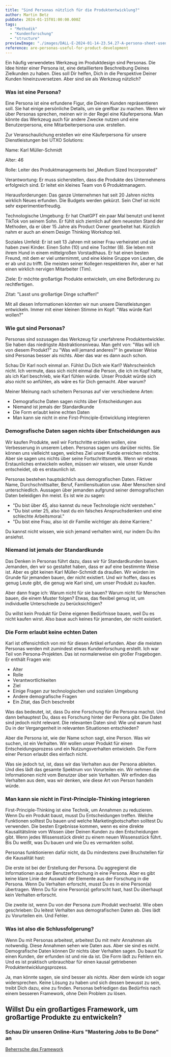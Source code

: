 ```yaml
---
title: "Sind Personas nützlich für die Produktentwicklung?"
author: Martin Betz
pubDate: 2024-01-15T01:00:00.000Z
tags:
  - "Methodik"
  - "Kundenforschung"
  - "structure"
previewImage: "./images/DALL·E-2024-01-14-23.54.27-A-persona-sheet-used-in-marketing-or-product-development-in-a-watercolor-and-slightly-geometric-style.-The-sheet-should-include-various-sections-for-.png"
reference: are-personas-useful-for-product-development
---
```


Ein häufig verwendetes Werkzeug im Produktdesign sind Personas. Die Idee hinter einer Persona ist, eine detailliertere Beschreibung Deines Zielkunden zu haben. Dies soll Dir helfen, Dich in die Perspektive Deiner Kunden hineinzuversetzen. Aber sind sie als Werkzeug nützlich?

### Was ist eine Persona?

Eine Persona ist eine erfundene Figur, die Deinen Kunden repräsentieren soll. Sie hat einige persönliche Details, um sie greifbar zu machen. Wenn wir über Personas sprechen, meinen wir in der Regel eine Käuferpersona. Man könnte das Werkzeug auch für andere Zwecke nutzen und eine Benutzerpersona, eine Mitarbeiterpersona usw. erstellen.

Zur Veranschaulichung erstellen wir eine Käuferpersona für unsere Dienstleistungen bei UTXO Solutions:

Name: Karl Müller-Schmidt

Alter: 46

Rolle: Leiter des Produktmanagements bei „Medium Sized Incorporated“

Verantwortung: Er muss sicherstellen, dass die Produkte des Unternehmens erfolgreich sind. Er leitet ein kleines Team von 6 Produktmanagern.  

Herausforderungen: Das ganze Unternehmen hat seit 20 Jahren nichts wirklich Neues erfunden. Die Budgets werden gekürzt. Sein Chef ist nicht sehr experimentierfreudig. 

Technologische Umgebung: Er hat ChatGPT ein paar Mal benutzt und kennt TikTok von seinem Sohn. Er fühlt sich ziemlich auf dem neuesten Stand der Methoden, da er über 15 Jahre als Product Owner gearbeitet hat. Kürzlich nahm er auch an einem Design Thinking Workshop teil.

Soziales Umfeld: Er ist seit 13 Jahren mit seiner Frau verheiratet und sie haben zwei Kinder. Einen Sohn (10) und eine Tochter (8). Sie leben mit ihrem Hund in einem mittelgroßen Vorstadthaus. Er hat einen besten Freund, mit dem er viel unternimmt, und eine kleine Gruppe von Leuten, die er ab und zu trifft. Die meisten seiner Kollegen respektieren ihn, aber er hat einen wirklich nervigen Mitarbeiter (Tim).

Ziele: Er möchte großartige Produkte entwickeln, um eine Beförderung zu rechtfertigen. 

Zitat: "Lasst uns großartige Dinge schaffen!"

Mit all diesen Informationen könnten wir nun unsere Dienstleistungen entwickeln. Immer mit einer kleinen Stimme im Kopf: "Was würde Karl wollen?"

### Wie gut sind Personas?

Personas sind sozusagen das Werkzeug für unerfahrene Produktentwickler. Sie haben das niedrigste Abstraktionsniveau.
Man geht von: "Was will ich von diesem Produkt?" zu "Was will jemand anderes?" In gewisser Weise sind Personas besser als nichts. Aber das war es dann auch schon.  

Schau Dir Karl noch einmal an. Fühlst Du Dich wie Karl? Wahrscheinlich nicht. Ich vermute, dass sich nicht einmal die Person, die ich im Kopf hatte, als ich Karl beschrieb, wie Karl fühlen würde. Unser Produkt würde sich also nicht so anfühlen, als wäre es für Dich gemacht. Aber warum?

Meiner Meinung nach scheitern Personas auf vier verschiedene Arten:

- Demografische Daten sagen nichts über Entscheidungen aus
- Niemand ist jemals der Standardkunde
- Die Form erlaubt keine echten Daten
- Man kann sie nicht in eine First-Principle-Entwicklung integrieren

### Demografische Daten sagen nichts über Entscheidungen aus

Wir kaufen Produkte, weil wir Fortschritte erzielen wollen, eine Verbesserung in unserem Leben. Personas sagen uns darüber nichts. Sie können uns vielleicht sagen, welches Ziel unser Kunde erreichen möchte. Aber sie sagen uns nichts über seine Fortschrittsmetrik. Wenn wir etwas Erstaunliches entwickeln wollen, müssen wir wissen, wie unser Kunde entscheidet, ob es erstaunlich ist.

Personas bestehen hauptsächlich aus demografischen Daten. Fiktiver Name, Durchschnittsalter, Beruf, Familiensituation usw. Aber Menschen sind unterschiedlich. Aussagen über jemanden aufgrund seiner demografischen Daten beleidigen ihn meist. Es ist wie zu sagen:

- "Du bist über 45, also kannst du neue Technologie nicht verstehen."
- "Du bist unter 25, also hast du ein falsches Anspruchsdenken und eine schlechte Arbeitsmoral."
- "Du bist eine Frau, also ist dir Familie wichtiger als deine Karriere."

Du kannst nicht wissen, wie sich jemand verhalten wird, nur indem Du ihn ansiehst.

### Niemand ist jemals der Standardkunde

Das Denken in Personas führt dazu, dass wir für Standardkunden bauen. Jemanden, den wir so gestaltet haben, dass er auf eine bestimmte Weise ist. Aber es gibt keinen Karl Müller-Schmidt da draußen. Wir würden im Grunde für jemanden bauen, der nicht existiert. Und wir hoffen, dass es genug Leute gibt, die genug wie Karl sind, um unser Produkt zu kaufen. 

Aber dann frage ich: Warum nicht für sie bauen? Warum nicht für Menschen bauen, die einem Muster folgen? Etwas, das flexibel genug ist, um individuelle Unterschiede zu berücksichtigen?

Du willst kein Produkt für Deine eigenen Bedürfnisse bauen, weil Du es nicht kaufen wirst. Also baue auch keines für jemanden, der nicht existiert.

### Die Form erlaubt keine echten Daten

Karl ist offensichtlich von mir für diesen Artikel erfunden. Aber die meisten Personas werden mit zumindest etwas Kundenforschung erstellt. Ich war Teil von Persona-Projekten. Das ist normalerweise ein großer Fragebogen. Er enthält Fragen wie:

- Alter
- Rolle
- Verantwortlichkeiten
- Ziel
- Einige Fragen zur technologischen und sozialen Umgebung
- Andere demografische Fragen
- Ein Zitat, das Dich beschreibt

Was das bedeutet, ist, dass Du eine Forschung für die Persona machst. Und dann behauptest Du, dass es Forschung hinter der Persona gibt. Die Daten sind jedoch nicht relevant. Die relevanten Daten sind: Wie und warum hast Du in der Vergangenheit in relevanten Situationen entschieden? 

Aber die Persona ist, wie der Name schon sagt, eine Person. Was wir suchen, ist ein Verhalten. Wir wollen unser Produkt für einen Entscheidungsprozess und ein Nutzungsverhalten entwickeln. Die Form einer Person erlaubt dies einfach nicht. 

Was sie jedoch tut, ist, dass wir das Verhalten aus der Persona ableiten. Und dies lädt das gesamte Spektrum von Vorurteilen ein. Wir nehmen die Informationen nicht vom Benutzer über sein Verhalten. Wir erfinden das Verhalten aus dem, was wir denken, wie diese Art von Person handeln würde. 

### Man kann sie nicht in First-Principle-Thinking integrieren

First-Principle-Thinking ist eine Technik, um Annahmen zu reduzieren. Wenn Du ein Produkt baust, musst Du Entscheidungen treffen. Welche Funktionen solltest Du bauen und welche Marketingbotschaften solltest Du verwenden. Die besten Ergebnisse kommen, wenn es eine direkte Kausalitätslinie vom Wissen über Deinen Kunden zu den Entscheidungen gibt. Wenn jedes Wissensstück direkt zu einem neuen Wissensstück führt. Bis Du weißt, was Du bauen und wie Du es vermarkten sollst. 

Personas funktionieren dafür nicht, da Du mindestens zwei Bruchstellen für die Kausalität hast:

Die erste ist bei der Erstellung der Persona. Du aggregierst die Informationen aus der Benutzerforschung in eine Persona. Aber es gibt keine klare Linie der Auswahl der Elemente aus der Forschung in die Persona. Wenn Du Verhalten erforscht, musst Du es in eine Person(a) übertragen. Wenn Du für eine Person(a) geforscht hast, hast Du überhaupt kein Verhalten erforscht. 

Die zweite ist, wenn Du von der Persona zum Produkt wechselst. Wie oben geschrieben: Du leitest Verhalten aus demografischen Daten ab. Dies lädt zu Vorurteilen ein. Und Fehler. 

### Was ist also die Schlussfolgerung?

Wenn Du mit Personas arbeitest, arbeitest Du mit mehr Annahmen als notwendig. Diese Annahmen sehen wie Daten aus. Aber sie sind es nicht. Demografische Daten können Dir nichts über Verhalten sagen. Du baust für einen Kunden, der erfunden ist und nie da ist. Die Form lädt zu Fehlern ein. Und es ist praktisch unbrauchbar für einen kausal getriebenen Produktentwicklungsprozess.    

Ja, man könnte sagen, sie sind besser als nichts. Aber dem würde ich sogar widersprechen. Keine Lösung zu haben und sich dessen bewusst zu sein, treibt Dich dazu, eine zu finden. Personas befriedigen das Bedürfnis nach einem besseren Framework, ohne Dein Problem zu lösen.

## Willst Du ein großartiges Framework, um großartige Produkte zu entwickeln?

### Schau Dir unseren Online-Kurs "Mastering Jobs to Be Done" an

[Beherrsche das Framework](/leistungen/mastering-jobs-to-be-done-online-workshop/)
